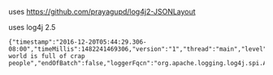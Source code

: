 uses https://github.com/prayagupd/log4j2-JSONLayout

uses log4j 2.5

```
{"timestamp":"2016-12-20T05:44:29.306-08:00","timeMillis":1482241469306,"version":"1","thread":"main","level":"INFO","loggerName":"fhkajgh","message":"this world is full of crap people","endOfBatch":false,"loggerFqcn":"org.apache.logging.log4j.spi.AbstractLogger"}
```
